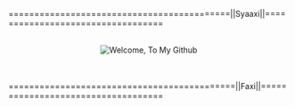===========================================||Syaaxi||==================================
<br>
<br>
<p align="center">
  <img src="https://www.color-hex.com/palettes/28997.png" alt="Welcome, To My Github" />
</p>
<br>
<br>
============================================||Faxi||===================================
